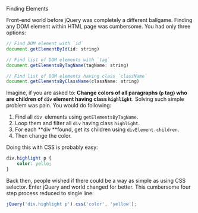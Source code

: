 Finding Elements

Front-end world before jQuery was completely a different ballgame. Finding any DOM element within HTML page was cumbersome. You had only three options:

```js
// Find DOM element with `id`
document.getElementById(id: string)

// Find list of DOM elements with `tag`
document.getElementsByTagName(tagName: string)

// Find list of DOM elements having class `className`
document.getElementsByClassName(className: string)
```

Imagine, if you are asked to: **Change colors of all paragraphs \(`p` tag\) who are children of `div` element having class `highlight`**. Solving such simple problem was pain. You would do following:

1. Find all `div `elements using `getElementsByTagName`.
2. Loop them and filter all `div` having class `highlight`.
3. For each **div **found, get its children using `divElement.children`.
4. Then change the color.

Doing this with CSS is probably easy:

```css
div.highlight p {
    color: yello;
}
```

Back then, people wished if there could be a way as simple as using CSS selector. Enter jQuery and world changed for better. This  cumbersome four step process reduced to single line:

```js
jQuery('div.highlight p').css('color', 'yellow');
```



